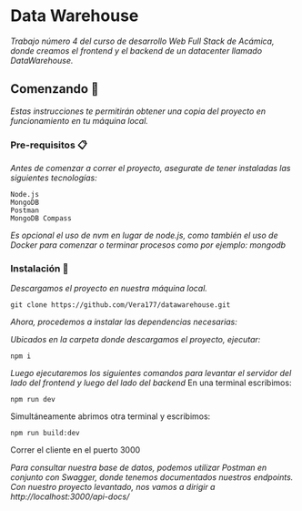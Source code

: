 # Data Warehouse

_Trabajo número 4 del curso de desarrollo Web Full Stack de Acámica, donde creamos el frontend y el backend de un datacenter llamado DataWarehouse._

## Comenzando 🚀

_Estas instrucciones te permitirán obtener una copia del proyecto en funcionamiento en tu máquina local._

### Pre-requisitos 📋

_Antes de comenzar a correr el proyecto, asegurate de tener instaladas las siguientes tecnologías:_

```
Node.js
MongoDB
Postman
MongoDB Compass
```

_Es opcional el uso de nvm en lugar de node.js, como también el uso de Docker para comenzar o terminar procesos como por ejemplo: mongodb_

### Instalación 🔧

_Descargamos el proyecto en nuestra máquina local._

```
git clone https://github.com/Vera177/datawarehouse.git
```

_Ahora, procedemos a instalar las dependencias necesarias:_

_Ubicados en la carpeta donde descargamos el proyecto, ejecutar:_

```
npm i
```

_Luego ejecutaremos los siguientes comandos para levantar el servidor del lado del frontend y luego del lado del backend_
En una terminal escribimos:
```
npm run dev
```
Simultáneamente abrimos otra terminal y escribimos:
```
npm run build:dev
```

Correr el cliente en el puerto 3000


_Para consultar nuestra base de datos, podemos utilizar Postman en conjunto con Swagger, donde tenemos documentados nuestros endpoints. Con nuestro proyecto levantado, nos vamos a dirigir a http://localhost:3000/api-docs/_

